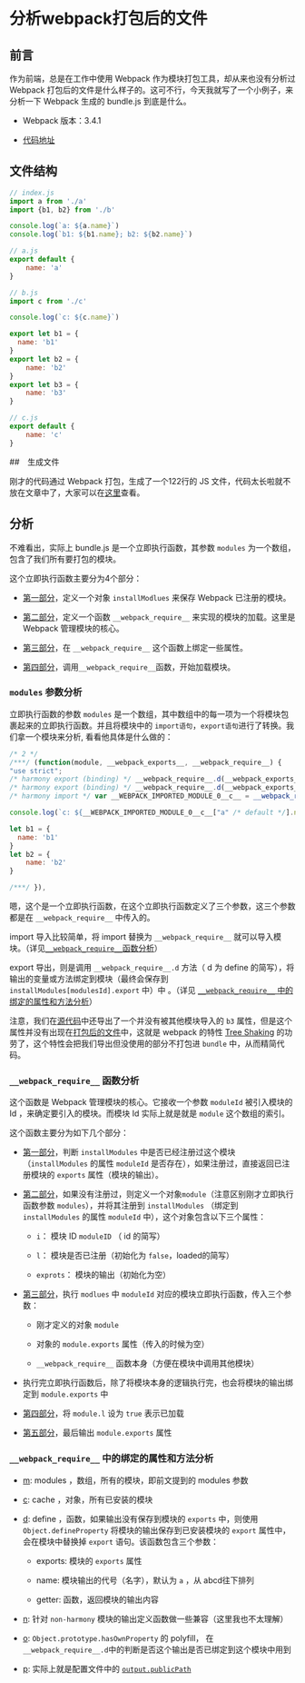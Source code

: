 # 分析webpack打包后的文件

## 前言

作为前端，总是在工作中使用 Webpack 作为模块打包工具，却从来也没有分析过 Webpack 打包后的文件是什么样子的。这可不行，今天我就写了一个小例子，来分析一下 Webpack 生成的 bundle.js 到底是什么。

- Webpack 版本：3.4.1

- [代码地址](https://github.com/ReedSun/analysis-bundle.js-of-Webpack)

## 文件结构

```javascript
// index.js
import a from './a'
import {b1, b2} from './b'

console.log(`a: ${a.name}`)
console.log(`b1: ${b1.name}; b2: ${b2.name}`)
```

```javascript
// a.js
export default {
	name: 'a'
}
```

```javascript
// b.js
import c from './c'

console.log(`c: ${c.name}`)

export let b1 = {
  name: 'b1'
}
export let b2 = {
	name: 'b2'
}
export let b3 = {
	name: 'b3'
}
```

```javascript
// c.js
export default {
	name: 'c'
}
```

##　生成文件

刚才的代码通过 Webpack 打包，生成了一个122行的 JS 文件，代码太长啦就不放在文章中了，大家可以在[这里](https://github.com/ReedSun/analysis-bundle.js-of-Webpack/blob/master/dist/bundle.js)查看。

## 分析

不难看出，实际上 bundle.js 是一个立即执行函数，其参数 `modules` 为一个数组，包含了我们所有要打包的模块。

这个立即执行函数主要分为4个部分：

- [第一部分](https://github.com/ReedSun/analysis-bundle.js-of-Webpack/blob/master/dist/bundle.js#L3)，定义一个对象 `installModlues` 来保存 Webpack 已注册的模块。

- [第二部分](https://github.com/ReedSun/analysis-bundle.js-of-Webpack/blob/master/dist/bundle.js#L6)，定义一个函数 `__webpack_require__` 来实现的模块的加载。这里是 Webpack 管理模块的核心。

- [第三部分](https://github.com/ReedSun/analysis-bundle.js-of-Webpack/blob/master/dist/bundle.js#L31)，在 `__webpack_require__` 这个函数上绑定一些属性。

- [第四部分](https://github.com/ReedSun/analysis-bundle.js-of-Webpack/blob/master/dist/bundle.js#L63)，调用`__webpack_require__`函数，开始加载模块。

### `modules` 参数分析

立即执行函数的参数 `modules` 是一个数组，其中数组中的每一项为一个将模块包裹起来的立即执行函数。并且将模块中的 `import语句`，`export语句`进行了转换。我们拿一个模块来分析, 看看他具体是什么做的：

```javascript
/* 2 */
/***/ (function(module, __webpack_exports__, __webpack_require__) {
"use strict";
/* harmony export (binding) */ __webpack_require__.d(__webpack_exports__, "a", function() { return b1; });
/* harmony export (binding) */ __webpack_require__.d(__webpack_exports__, "b", function() { return b2; });
/* harmony import */ var __WEBPACK_IMPORTED_MODULE_0__c__ = __webpack_require__(3);

console.log(`c: ${__WEBPACK_IMPORTED_MODULE_0__c__["a" /* default */].name}`)

let b1 = {
  name: 'b1'
}
let b2 = {
	name: 'b2'
}

/***/ }),
```

嗯，这个是一个立即执行函数，在这个立即执行函数定义了三个参数，这三个参数都是在 `__webpack_require__` 中传入的。

import 导入比较简单，将 import 替换为 `__webpack_require__` 就可以导入模块。（详见[`__webpack_require__`函数分析](https://github.com/ReedSun/analysis-bundle.js-of-Webpack/blob/master/analysis.md#__webpack_require__-函数分析)）

export 导出，则是调用 `__webpack_require__.d` 方法（ d 为 define 的简写），将输出的变量或方法绑定到模块（最终会保存到 `installModules[modulesId].export` 中）中 。（详见 [`__webpack_require__` 中的绑定的属性和方法分析](https://github.com/ReedSun/analysis-bundle.js-of-Webpack/blob/master/analysis.md#__webpack_require__-中的绑定的属性和方法分析)）

注意，我们在[源代码](https://github.com/ReedSun/analysis-bundle.js-of-Webpack/blob/master/b.js#L11)中还导出了一个并没有被其他模块导入的 `b3` 属性，但是这个属性并没有出现在[打包后的文件]()中，这就是 webpack 的特性 [Tree Shaking](https://webpack.js.org/guides/tree-shaking/) 的功劳了，这个特性会把我们导出但没使用的部分不打包进 `bundle` 中，从而精简代码。

### `__webpack_require__` 函数分析

这个函数是 Webpack 管理模块的核心。它接收一个参数 `moduleId` 被引入模块的 Id ，来确定要引入的模块。而模块 Id 实际上就是就是 `module` 这个数组的索引。

这个函数主要分为如下几个部分：

- [第一部分](https://github.com/ReedSun/analysis-bundle.js-of-Webpack/blob/master/dist/bundle.js#L9)，判断 `installModules` 中是否已经注册过这个模块（`installModules` 的属性 `moduleId` 是否存在），如果注册过，直接返回已注册模块的 `exports` 属性（模块的输出）。

- [第二部分](https://github.com/ReedSun/analysis-bundle.js-of-Webpack/blob/master/dist/bundle.js#L13)，如果没有注册过，则定义一个对象`module`（注意区别刚才立即执行函数参数 `modules`），并将其注册到 `installModules` （绑定到 `installModules` 的属性 `moduleId` 中），这个对象包含以下三个属性：

	- `i`： 模块 ID `moduleID` （ id 的简写）

	- `l`： 模块是否已注册（初始化为 `false`，loaded的简写）

	- `exprots`： 模块的输出（初始化为空）

- [第三部分](https://github.com/ReedSun/analysis-bundle.js-of-Webpack/blob/master/dist/bundle.js#L20)，执行 `modlues` 中 `moduleId` 对应的模块立即执行函数，传入三个参数：

	- 刚才定义的对象 `module`

	- 对象的 `module.exports` 属性（传入的时候为空）

	- `__webpack_require__` 函数本身（方便在模块中调用其他模块）

- 执行完立即执行函数后，除了将模块本身的逻辑执行完，也会将模块的输出绑定到 `module.exports` 中

- [第四部分](https://github.com/ReedSun/analysis-bundle.js-of-Webpack/blob/master/dist/bundle.js#L23)，将 `module.l` 设为 `true` 表示已加载

- [第五部分](https://github.com/ReedSun/analysis-bundle.js-of-Webpack/blob/master/dist/bundle.js#L26)，最后输出 `module.exports` 属性

### `__webpack_require__` 中的绑定的属性和方法分析

- [m](https://github.com/ReedSun/analysis-bundle.js-of-Webpack/blob/master/dist/bundle.js#L31): modules ，数组，所有的模块，即前文提到的 modules 参数

- [c](https://github.com/ReedSun/analysis-bundle.js-of-Webpack/blob/master/dist/bundle.js#L34): cache ，对象，所有已安装的模块

- [d](https://github.com/ReedSun/analysis-bundle.js-of-Webpack/blob/master/dist/bundle.js#L37): define ，函数，如果输出没有保存到模块的 `exports` 中，则使用 `Object.defineProperty` 将模块的输出保存到已安装模块的 `export` 属性中，会在模块中替换掉 `export` 语句。该函数包含三个参数：
	
	- exports: 模块的 `exports` 属性

	- name: 模块输出的代号（名字），默认为 `a` ，从 abcd往下排列

	- getter: 函数，返回模块的输出内容 

- [n](https://github.com/ReedSun/analysis-bundle.js-of-Webpack/blob/master/dist/bundle.js#L48): 针对 `non-harmony` 模块的输出定义函数做一些兼容（这里我也不太理解）

- [o](https://github.com/ReedSun/analysis-bundle.js-of-Webpack/blob/master/dist/bundle.js#L57): `Object.prototype.hasOwnProperty` 的 polyfill， 在 `__webpack_require__.d`中的判断是否这个输出是否已绑定到这个模块中用到

- [p](https://github.com/ReedSun/analysis-bundle.js-of-Webpack/blob/master/dist/bundle.js#L60): 实际上就是配置文件中的 [`output.publicPath`](https://webpack.js.org/configuration/output/#output-publicpath)